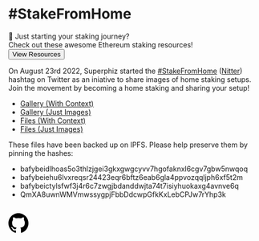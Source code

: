 <meta name="viewport" content="width=device-width,initial-scale=1">
<link rel="stylesheet" href="https://etheralpha.github.io/readme-themes/deep-blue.css">


# #StakeFromHome

<callout>
🥩 Just starting your staking journey?<br>
Check out these awesome Ethereum staking resources!<br>
<button onclick="window.open=('https://hackmd.io/@jyeAs_6oRjeDk2Mx5CZyBw/awesome-ethereum-staking','_blank');">View Resources</button>
</callout>

On August 23rd 2022, Superphiz started the [#StakeFromHome](https://twitter.com/search?q=stakefromhome&src=recent_search_click&f=image) ([Nitter](https://nitter.net/search?f=tweets&q=%23stakefromhome)) hashtag on Twitter as an iniative to share images of home staking setups. Join the movement by becoming a home staking and sharing your setup!

- [Gallery (With Context)](https://bafybeidlhoas5o3thlzjgei3gkxgwgcyvv7hgofaknxl6cgv7gbw5nwqoq.ipfs.nftstorage.link/)
- [Gallery (Just Images)](http://stakefromhome.gallery/)
- [Files (With Context)](https://bafybeiehu6lvxreqsr24423eqr6bftz6eab6gla4ppvozqqljph6xf5t2m.ipfs.nftstorage.link/)
- [Files (Just Images)](https://bafybeictylsfwf3j4r6c7zwgjbdanddwjta74t7isiyhuokaxg4avnve6q.ipfs.nftstorage.link/)

These files have been backed up on IPFS. Please help preserve them by pinning the hashes:

- bafybeidlhoas5o3thlzjgei3gkxgwgcyvv7hgofaknxl6cgv7gbw5nwqoq
- bafybeiehu6lvxreqsr24423eqr6bftz6eab6gla4ppvozqqljph6xf5t2m
- bafybeictylsfwf3j4r6c7zwgjbdanddwjta74t7isiyhuokaxg4avnve6q
- QmXA8uwnWMVmwssygpjFbbDdcwpGfkKxLebCPJw7rYhp3k



##



<a id="github-link" href="https://github.com/etheralpha/stakefromhome-com/" target="_blank">
  <svg height="40" width="40" aria-hidden="true" viewBox="0 0 16 16" version="1.1" width="32" data-view-component="true" class="octicon octicon-mark-github v-align-middle">
      <path fill-rule="evenodd" d="M8 0C3.58 0 0 3.58 0 8c0 3.54 2.29 6.53 5.47 7.59.4.07.55-.17.55-.38 0-.19-.01-.82-.01-1.49-2.01.37-2.53-.49-2.69-.94-.09-.23-.48-.94-.82-1.13-.28-.15-.68-.52-.01-.53.63-.01 1.08.58 1.23.82.72 1.21 1.87.87 2.33.66.07-.52.28-.87.51-1.07-1.78-.2-3.64-.89-3.64-3.95 0-.87.31-1.59.82-2.15-.08-.2-.36-1.02.08-2.12 0 0 .67-.21 2.2.82.64-.18 1.32-.27 2-.27.68 0 1.36.09 2 .27 1.53-1.04 2.2-.82 2.2-.82.44 1.1.16 1.92.08 2.12.51.56.82 1.27.82 2.15 0 3.07-1.87 3.75-3.65 3.95.29.25.54.73.54 1.48 0 1.07-.01 1.93-.01 2.2 0 .21.15.46.55.38A8.013 8.013 0 0016 8c0-4.42-3.58-8-8-8z"></path>
  </svg>
</a>


<style>
callout {
  width: calc(100% - 2rem);
}
</style>
